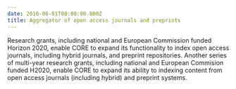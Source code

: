 ```yaml
---
date: 2016-06-01T00:00:00.000Z
title: Aggregator of open access journals and preprints
---
```

Research grants, including national and European Commission funded Horizon 2020, enable CORE to expand its functionality to index open access journals, including hybrid journals, and preprint repositories. Another series of multi-year research grants, including national and European Commision funded H2020, enable CORE to expand its ability to indexing content from open access journals (including hybrid) and preprint systems.
